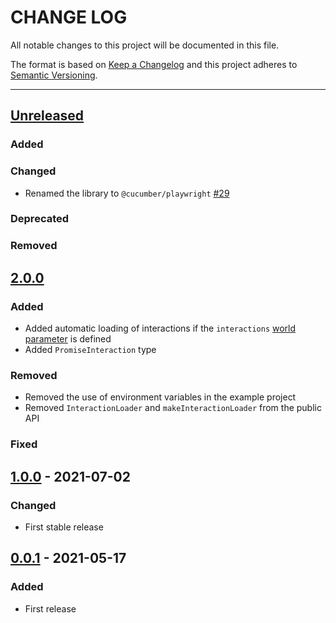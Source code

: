 # CHANGE LOG
All notable changes to this project will be documented in this file.

The format is based on [Keep a Changelog](http://keepachangelog.com/)
and this project adheres to [Semantic Versioning](http://semver.org/).

----
## [Unreleased]

### Added

### Changed

* Renamed the library to `@cucumber/playwright` [#29](https://github.com/cucumber/screenplay.js/pull/)

### Deprecated

### Removed

## [2.0.0]

### Added

* Added automatic loading of interactions if the `interactions` [world parameter](https://github.com/cucumber/cucumber-js/blob/main/docs/support_files/world.md#world-parameters) is defined
* Added `PromiseInteraction` type

### Removed

* Removed the use of environment variables in the example project
* Removed `InteractionLoader` and `makeInteractionLoader` from the public API

### Fixed

## [1.0.0] - 2021-07-02

### Changed

* First stable release

## [0.0.1] - 2021-05-17

### Added

* First release

<!-- Releases -->
[Unreleased]: https://github.com/cucumber/playwright.js/compare/v2.0.0...main
[2.0.0]:      https://github.com/cucumber/playwright.js/compare/1.0.0...v2.0.0
[1.0.0]:      https://github.com/cucumber/playwright.js/compare/0.0.1...v1.0.0
[0.0.1]:      https://github.com/cucumber/playwright.js/releases/tag/0.0.1

<!-- Contributors in alphabetical order -->
[aslakhellesoy]:    https://github.com/aslakhellesoy
[vincent-psarga]:   https://github.com/vincent-psarga
